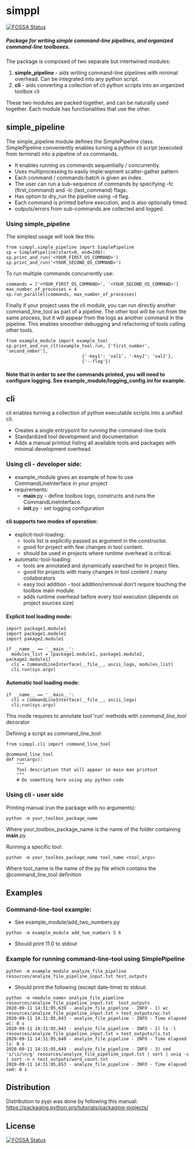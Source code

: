 # simppl
[![FOSSA Status](https://app.fossa.com/api/projects/git%2Bgithub.com%2Fnrgene%2Fsimppl.svg?type=shield)](https://app.fossa.com/projects/git%2Bgithub.com%2Fnrgene%2Fsimppl?ref=badge_shield)

##### Package for writing simple command-line pipelines, and organized command-line toolboxes. 

The package is composed of two separate but intertwined modules:
1. **simple_pipeline** - aids writing command-line pipelines with minimal overhead. Can be integrated into any python script.
2. **cli** - aids converting a collection of cli python scripts into an organized toolbox cli

These two modules are packed together, and can be naturally used together. 
Each module has functionalities that use the other.

## simple_pipeline
The simple_pipeline module defines the SimplePipeline class. <br>
SimplePipeline conveniently enables turning a python cli script (executed from terminal) into a pipeline of os commands.
- It enables running os commands sequentially / concurrently.
- Uses multiprocessing to easily imple:wqment scatter-gather pattern 
- Each command / commands-batch is given an index.
- The user can run a sub-sequence of commands by specifying -fc (first_command) and -lc (last_command) flags.
- Has option to dry_run the pipeline using -d flag.
- Each command is printed before execution, and is also optionally timed.
- outputs/errors from sub-commands are collected and logged.

### Using simple_pipeline
The simplest usage will look like this:
~~~
from simppl.simple_pipeline import SimplePipeline
sp = SimplePipeline(start=0, end=100):
sp.print_and_run('<YOUR_FIRST_OS_COMMAND>')
sp.print_and_run('<YOUR_SECOND_OS_COMMAND>')
~~~
To run multiple commands concurrently use:
~~~
commands = ['<YOUR_FIRST_OS_COMMAND>', '<YOUR_SECOND_OS_COMMAND>']
max_number_of_processes = 4
sp.run_parallel(commands, max_number_of_processes)
~~~
Finally if your project uses the cli module, you can run directly another command_line_tool as part of a pipeline.
The other tool will be run from the same process, but it will appear from the logs as another command in the pipeline. 
This enables smoother debugging and refactoring of tools calling other tools.
~~~
from example_module import example_tool
sp.print_and_run_clt(example_tool.run, ['first_number', 'second_nmber'], 
                             {'-key1': 'val1', '-key2': 'val2'},
                             {'--flag'})
~~~

#### Note that in order to see the commands printed, you will need to configure logging. See example_module/logging_config.ini for example.

## cli
cli enables turning a collection of python executable scripts into a unified cli.
- Creates a single entrypoint for running the command-line tools
- Standardized tool development and documentation
- Adds a manual printout listing all available tools and packages with minimal development overhead

### Using cli - developer side:
- example_module gives an example of how to use CommandLineInterface in your project
- requirements:
    - __main__.py - define toolbox logo, constructs and runs the CommandLineInterface.
    - __init__.py - set logging configuration
    
#### cli supports two modes of operation:
- explicit-tool-loading: 
    - tools list is explicitly passed as argument in the constructor.
    - good for project with few changes in tool content.
    - should be used in projects where runtime overhead is critical. 
- automatic-tool-loading:
    - tools are annotated and dynamically searched for in project files.
    - good for projects with many changes in tool content / many collaborators
    - easy tool addition - tool addition/removal don't require touching the toolbox main module.
    - adds runtime overhead before every tool execution (depends on project sources size)

#### Explicit tool loading mode:  
  ~~~
  import package1.module1
  import package1.modele2
  import pakage2.module1

  if __name__ == '__main__':
    modules_list = [package1.module1, package1.module2, package2.module1]
    cli = CommandLineInterface(__file__, ascii_logo, modules_list)
    cli.run(sys.argv)
  ~~~ 
    
#### Automatic tool loading mode:  
  ~~~
  if __name__ == '__main__':
    cli = CommandLineInterface(__file__, ascii_logo)
    cli.run(sys.argv)
  ~~~ 
  This mode requires to annotate tool 'run' methods with *command_line_tool* decorator

Defining a script as command_line_tool:
~~~
from simppl.cli import command_line_tool

@command_line_tool
def run(argv):
    """
    Tool description that will appear in main man printout
    """
    # Do something here using any python code
~~~

### Using cli - user side
Printing manual (run the package with no arguments):
~~~
python -m your_toolbox_package_name 
~~~
Where your_toolbox_package_name is the name of the folder containing __main__.py

Running a specific tool:
~~~
python -m your_toolbox_package_name tool_name <tool_args>
~~~
Where tool_name is the name of the py file which contains the @command_line_tool definition
    

## Examples 
### Command-line-tool example:
- See example_module/add_two_numbers.py
~~~
python -m example_module add_two_numbers 5 6
~~~
- Should print 11.0 to stdout  

### Example for running command-line-tool using SimplePipeline
~~~
python -m example_module analyze_file_pipeline resources/analyze_file_pipeline_input.txt test_outputs
~~~
- Should print the following (except date-time) to stdout:
~~~
python -m <module_name> analyze_file_pipeline  resources/analyze_file_pipeline_input.txt  test_outputs 
2020-09-11 14:31:05,639 - analyze_file_pipeline - INFO - 1) wc resources/analyze_file_pipeline_input.txt > test_outputs/wc.txt
2020-09-11 14:31:05,643 - analyze_file_pipeline - INFO - Time elapsed wc: 0 s
2020-09-11 14:31:05,643 - analyze_file_pipeline - INFO - 2) ls -l resources/analyze_file_pipeline_input.txt > test_outputs/ls.txt
2020-09-11 14:31:05,648 - analyze_file_pipeline - INFO - Time elapsed ls: 0 s
2020-09-11 14:31:05,649 - analyze_file_pipeline - INFO - 3) sed 's/\s/\n/g' resources/analyze_file_pipeline_input.txt | sort | uniq -c | sort -n > test_outputs/word_count.txt
2020-09-11 14:31:05,653 - analyze_file_pipeline - INFO - Time elapsed sed: 0 s
~~~
## Distribution
Distribution to pypi was done by following this manual:
https://packaging.python.org/tutorials/packaging-projects/


## License
[![FOSSA Status](https://app.fossa.com/api/projects/git%2Bgithub.com%2Fnrgene%2Fsimppl.svg?type=large)](https://app.fossa.com/projects/git%2Bgithub.com%2Fnrgene%2Fsimppl?ref=badge_large)